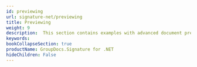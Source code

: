 ```yaml
---
id: previewing
url: signature-net/previewing
title: Previewing
weight: 9
description:  This section contains examples with advanced document preview, pages generation with or without existing electronic signatures by GroupDocs.Signature API.
keywords: 
bookCollapseSection: true
productName: GroupDocs.Signature for .NET
hideChildren: False
---
```

